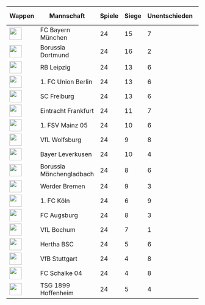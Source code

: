 |Wappen|Mannschaft|Spiele|Siege|Unentschieden|Niederlagen|Tore|Gegentore|Tordifferenz|Punkte|Tendenz|Laufendes Spiel|
|------|----------|------|-----|-------------|-----------|----|---------|------------|------|-------|---------------|
|<img src="https://i.imgur.com/jJEsJrj.png" height="32" />|FC Bayern München|24|15|7|2|71|25|46|52|SSSNS||
|<img src="https://upload.wikimedia.org/wikipedia/commons/thumb/6/67/Borussia_Dortmund_logo.svg/560px-Borussia_Dortmund_logo.svg.png" height="32" />|Borussia Dortmund|24|16|2|6|49|30|19|50|USSSS||
|<img src="https://i.imgur.com/Rpwsjz1.png" height="32" />|RB Leipzig|24|13|6|5|49|29|20|45|SNSSN||
|<img src="https://assets.dfb.de/uploads/000/018/232/small_union-Berlin.jpg" height="32" />|1. FC Union Berlin|24|13|6|5|36|28|8|45|UUNUS||
|<img src="https://i.imgur.com/r3mvi0h.png" height="32" />|SC Freiburg|24|13|6|5|37|33|4|45|SUUSS||
|<img src="https://i.imgur.com/X8NFkOb.png" height="32" />|Eintracht Frankfurt|24|11|7|6|46|34|12|40|UUNSN||
|<img src="https://upload.wikimedia.org/wikipedia/commons/thumb/9/9e/Logo_Mainz_05.svg/1200px-Logo_Mainz_05.svg.png" height="32" />|1. FSV Mainz 05|24|10|6|8|39|35|4|36|USSSS||
|<img src="https://i.imgur.com/ucqKV4B.png" height="32" />|VfL Wolfsburg|24|9|8|7|43|32|11|35|UUSNU||
|<img src="https://upload.wikimedia.org/wikipedia/de/thumb/f/f7/Bayer_Leverkusen_Logo.svg/1200px-Bayer_Leverkusen_Logo.svg.png" height="32" />|Bayer Leverkusen|24|10|4|10|43|39|4|34|SSUNS||
|<img src="https://i.imgur.com/KSIk0Eu.png" height="32" />|Borussia Mönchengladbach|24|8|6|10|38|42|-4|30|NUNSN||
|<img src="https://upload.wikimedia.org/wikipedia/commons/thumb/b/be/SV-Werder-Bremen-Logo.svg/681px-SV-Werder-Bremen-Logo.svg.png" height="32" />|Werder Bremen|24|9|3|12|37|46|-9|30|NNSNN||
|<img src="https://upload.wikimedia.org/wikipedia/en/thumb/5/53/FC_Cologne_logo.svg/1200px-FC_Cologne_logo.svg.png" height="32" />|1. FC Köln|24|6|9|9|32|38|-6|27|NUNNS||
|<img src="https://i.imgur.com/sdE62e2.png" height="32" />|FC Augsburg|24|8|3|13|31|44|-13|27|NSNSN||
|<img src="https://i.imgur.com/5jy3Gfr.png" height="32" />|VfL Bochum|24|7|1|16|26|56|-30|22|SNNNN||
|<img src="https://i.imgur.com/apFwbYZ.png" height="32" />|Hertha BSC|24|5|6|13|29|45|-16|21|UNSNS||
|<img src="https://i.imgur.com/v0tkpNx.png" height="32" />|VfB Stuttgart|24|4|8|12|29|41|-12|20|UNNSN||
|<img src="https://upload.wikimedia.org/wikipedia/commons/9/97/FC_Schalke_04_Logo.png" height="32" />|FC Schalke 04|24|4|8|12|20|44|-24|20|USSUU||
|<img src="https://i.imgur.com/gF0PfEl.png" height="32" />|TSG 1899 Hoffenheim|24|5|4|15|30|44|-14|19|NNNNN||
